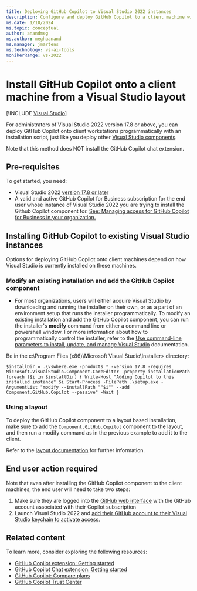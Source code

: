 ```yaml
---
title: Deploying GitHub Copilot to Visual Studio 2022 instances
description: Configure and deploy GitHub Copilot to a client machine within an enterprise programmatically with an installation script.
ms.date: 1/10/2024
ms.topic: conceptual
author: anandmeg
ms.author: meghaanand
ms.manager: jmartens
ms.technology: vs-ai-tools
monikerRange: vs-2022
---
```

# Install GitHub Copilot onto a client machine from a Visual Studio layout

 [!INCLUDE [Visual Studio](~/includes/applies-to-version/vs-windows-only.md)]

For administrators of Visual Studio 2022 version 17.8 or above, you can deploy GitHub Copilot onto client workstations programmatically with an installation script, just like you deploy other [Visual Studio components](workload-and-component-ids.md). 

Note that this method does NOT install the GitHub Copilot chat extension.


## Pre-requisites

To get started, you need:

- Visual Studio 2022 [version 17.8 or later](/visualstudio/releases/2022/release-history)
- A valid and active GitHub Copilot for Business subscription for the end user whose instance of Visual Studio 2022 you are trying to install the Github Copilot component for. 
[See: Managing access for GitHub Copilot for Business in your organization.](https://docs.github.com/en/copilot/managing-copilot-business/managing-access-for-copilot-business-in-your-organization)

## Installing GitHub Copilot to existing Visual Studio instances

Options for deploying GitHub Copilot onto client machines depend on how Visual Studio is currently installed on these machines.

### Modify an existing installation and add the GitHub Copilot component

- For most organizations, users will either acquire Visual Studio by downloading and running the installer on their own, or as a part of an environment setup that runs the installer programmatically.
To modify an existing installation and add the GitHub Copilot component, you can run the installer's **modify** command from either a command line or powershell window.  For more information about how to programmatically control the installer, refer to the [Use command-line parameters to install, update, and manage Visual Studio](use-command-line-parameters-to-install-visual-studio.md) documentation.

Be in the c:\Program Files (x86)\Microsoft Visual Studio\Installer> directory:

`$installDir = .\vswhere.exe -products * -version 17.8 -requires Microsoft.VisualStudio.Component.CoreEditor -property installationPath
foreach ($i in $installDir) {
    Write-Host "Adding Copilot to this installed instance" $i
    Start-Process -FilePath .\setup.exe -ArgumentList "modify --installPath ""$i"" --add Component.GitHub.Copilot --passive" -Wait
}`

### Using a layout


To deploy the GitHub Copilot component to a layout based installation, make sure to add the `Component.GitHub.Copilot` component to the layout, and then run a modify command as in the previous example to add it to the client.

Refer to the [layout documentation](create-a-network-installation-of-visual-studio.md?view=vs-2022#modify-the-contents-of-a-layout) for further information. 

## End user action required
Note that even after installing the GitHub Copilot component to the client machines, the end user will need to take two steps:

1) Make sure they are logged into the [GitHub web interface](https://github.com/settings/copilot) with the GitHub account associated with their Copilot subscription
2) Launch Visual Studio 2022 and [add their GitHub account to their Visual Studio keychain to activate access](/visualstudio/ide/work-with-github-accounts?view=vs-2022).

## Related content

To learn more, consider exploring the following resources:

- [GitHub Copilot extension: Getting started](visual-studio-github-copilot-extension.md)
- [GitHub Copilot Chat extension: Getting started](visual-studio-github-copilot-chat.md)
- [GitHub Copilot: Compare plans](https://github.com/features/copilot)
- [GitHub Copilot Trust Center](https://resources.github.com/copilot-trust-center/)
